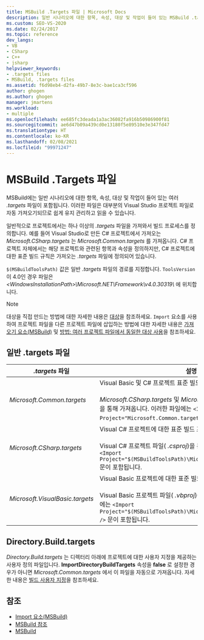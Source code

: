 ```yaml
---
title: MSBuild .Targets 파일 | Microsoft Docs
description: 일반 시나리오에 대한 항목, 속성, 대상 및 작업이 들어 있는 MSBuild .targets 파일에 대해 알아봅니다.
ms.custom: SEO-VS-2020
ms.date: 02/24/2017
ms.topic: reference
dev_langs:
- VB
- CSharp
- C++
- jsharp
helpviewer_keywords:
- .targets files
- MSBuild, .targets files
ms.assetid: f6d98eb4-d2fa-49b7-8e3c-bae1ca3cf596
author: ghogen
ms.author: ghogen
manager: jmartens
ms.workload:
- multiple
ms.openlocfilehash: ee685fc3deada1a3ac36082fa916b50986900f81
ms.sourcegitcommit: ae6d47b09a439cd0e13180f5e89510e3e347fd47
ms.translationtype: HT
ms.contentlocale: ko-KR
ms.lasthandoff: 02/08/2021
ms.locfileid: "99971247"
---
```

# <a name="msbuild-targets-files"></a>MSBuild .Targets 파일

MSBuild에는 일반 시나리오에 대한 항목, 속성, 대상 및 작업이 들어 있는 여러 *.targets* 파일이 포함됩니다. 이러한 파일은 대부분의 Visual Studio 프로젝트 파일로 자동 가져오기되므로 쉽게 유지 관리하고 읽을 수 있습니다.

 일반적으로 프로젝트에서는 하나 이상의 *.targets* 파일을 가져와서 빌드 프로세스를 정의합니다. 예를 들어 Visual Studio로 만든 C# 프로젝트에서 가져오는 *Microsoft.CSharp.targets* 는 *Microsoft.Common.targets* 를 가져옵니다. C# 프로젝트 자체에서는 해당 프로젝트와 관련된 항목과 속성을 정의하지만, C# 프로젝트에 대한 표준 빌드 규칙은 가져오는 *.targets* 파일에 정의되어 있습니다.

 `$(MSBuildToolsPath)` 값은 일반 *.targets* 파일의 경로를 지정합니다. `ToolsVersion`이 4.0인 경우 파일은 *\<WindowsInstallationPath>\Microsoft.NET\Framework\v4.0.30319\\* 에 위치합니다.

> [!NOTE]
> 대상을 직접 만드는 방법에 대한 자세한 내용은 [대상](../msbuild/msbuild-targets.md)을 참조하세요. `Import` 요소를 사용하여 프로젝트 파일을 다른 프로젝트 파일에 삽입하는 방법에 대한 자세한 내용은 [가져오기 요소(MSBuild)](../msbuild/import-element-msbuild.md) 및 [방법: 여러 프로젝트 파일에서 동일한 대상 사용](../msbuild/how-to-use-the-same-target-in-multiple-project-files.md)을 참조하세요.

## <a name="common-targets-files"></a>일반 .targets 파일

| *.targets* 파일 | 설명 |
|---------------------------------| - |
| *Microsoft.Common.targets* | Visual Basic 및 C# 프로젝트 표준 빌드 프로세스의 단계를 정의합니다.<br /><br /> *Microsoft.CSharp.targets* 및 *Microsoft.VisualBasic.targets* 파일을 통해 가져옵니다. 이러한 파일에는 `<Import Project="Microsoft.Common.targets" />` 문이 포함됩니다. |
| *Microsoft.CSharp.targets* | Visual C# 프로젝트에 대한 표준 빌드 프로세스의 단계를 정의합니다.<br /><br /> Visual C# 프로젝트 파일( *.csproj*)을 통해 가져옵니다. 이러한 파일에는 `<Import Project="$(MSBuildToolsPath)\Microsoft.CSharp.targets" />` 문이 포함됩니다. |
| *Microsoft.VisualBasic.targets* | Visual Basic 프로젝트에 대한 표준 빌드 프로세스의 단계를 정의합니다.<br /><br /> Visual Basic 프로젝트 파일( *.vbproj*)을 통해 가져옵니다. 이러한 파일에는 `<Import Project="$(MSBuildToolsPath)\Microsoft.VisualBasic.targets" />` 문이 포함됩니다. |

## <a name="directorybuildtargets"></a>Directory.Build.targets

*Directory.Build.targets* 는 디렉터리 아래에 프로젝트에 대한 사용자 지정을 제공하는 사용자 정의 파일입니다. **ImportDirectoryBuildTargets** 속성을 **false** 로 설정한 경우가 아니면 *Microsoft.Common.targets* 에서 이 파일을 자동으로 가져옵니다. 자세한 내용은 [빌드 사용자 지정](customize-your-build.md)을 참조하세요.

## <a name="see-also"></a>참조

- [Import 요소(MSBuild)](../msbuild/import-element-msbuild.md)
- [MSBuild 참조](../msbuild/msbuild-reference.md)
- [MSBuild](../msbuild/msbuild.md)
